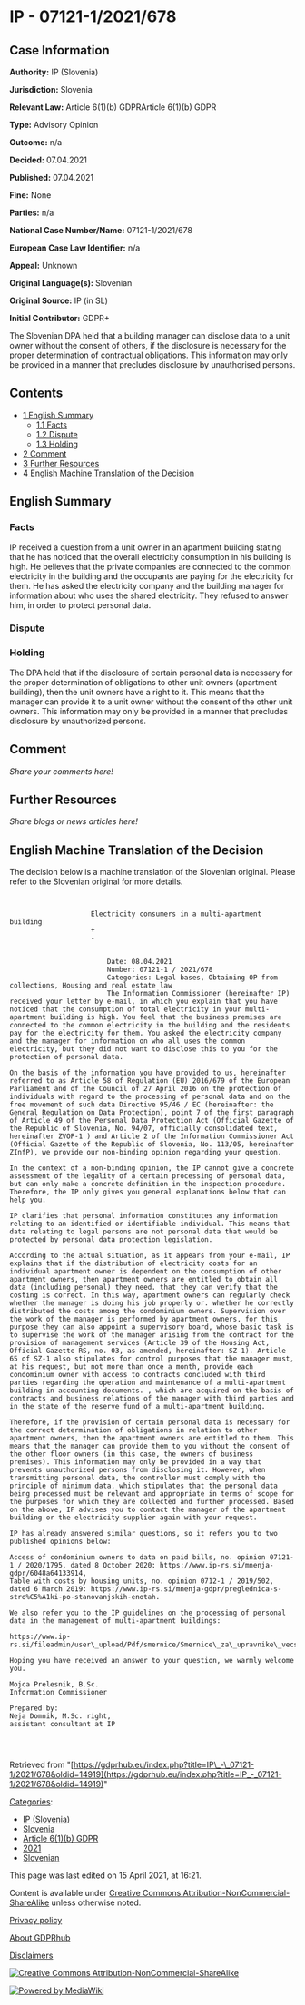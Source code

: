 # IP - 07121-1/2021/678

## Case Information

**Authority:** IP (Slovenia)

**Jurisdiction:** Slovenia

**Relevant Law:** Article 6(1)(b) GDPRArticle 6(1)(b) GDPR

**Type:** Advisory Opinion

**Outcome:** n/a

**Decided:** 07.04.2021

**Published:** 07.04.2021

**Fine:** None

**Parties:** n/a

**National Case Number/Name:** 07121-1/2021/678

**European Case Law Identifier:** n/a

**Appeal:** Unknown

**Original Language(s):** Slovenian

**Original Source:** IP (in SL)

**Initial Contributor:** GDPR+

The Slovenian DPA held that a building manager can disclose data to a unit owner without the consent of others, if the disclosure is necessary for the proper determination of contractual obligations. This information may only be provided in a manner that precludes disclosure by unauthorised persons.

## Contents

*   [1 English Summary](#English_Summary)
    *   [1.1 Facts](#Facts)
    *   [1.2 Dispute](#Dispute)
    *   [1.3 Holding](#Holding)
*   [2 Comment](#Comment)
*   [3 Further Resources](#Further_Resources)
*   [4 English Machine Translation of the Decision](#English_Machine_Translation_of_the_Decision)

## English Summary

### Facts

IP received a question from a unit owner in an apartment building stating that he has noticed that the overall electricity consumption in his building is high. He believes that the private companies are connected to the common electricity in the building and the occupants are paying for the electricity for them. He has asked the electricity company and the building manager for information about who uses the shared electricity. They refused to answer him, in order to protect personal data.

### Dispute

### Holding

The DPA held that if the disclosure of certain personal data is necessary for the proper determination of obligations to other unit owners (apartment building), then the unit owners have a right to it. This means that the manager can provide it to a unit owner without the consent of the other unit owners. This information may only be provided in a manner that precludes disclosure by unauthorized persons.

## Comment

_Share your comments here!_

## Further Resources

_Share blogs or news articles here!_

## English Machine Translation of the Decision

The decision below is a machine translation of the Slovenian original. Please refer to the Slovenian original for more details.

```

                    
                    Electricity consumers in a multi-apartment building
                    +
                    -
                    
                    
                        Date: 08.04.2021
                        Number: 07121-1 / 2021/678
                        Categories: Legal bases, Obtaining OP from collections, Housing and real estate law
                        The Information Commissioner (hereinafter IP) received your letter by e-mail, in which you explain that you have noticed that the consumption of total electricity in your multi-apartment building is high. You feel that the business premises are connected to the common electricity in the building and the residents pay for the electricity for them. You asked the electricity company and the manager for information on who all uses the common electricity, but they did not want to disclose this to you for the protection of personal data.

On the basis of the information you have provided to us, hereinafter referred to as Article 58 of Regulation (EU) 2016/679 of the European Parliament and of the Council of 27 April 2016 on the protection of individuals with regard to the processing of personal data and on the free movement of such data Directive 95/46 / EC (hereinafter: the General Regulation on Data Protection), point 7 of the first paragraph of Article 49 of the Personal Data Protection Act (Official Gazette of the Republic of Slovenia, No. 94/07, officially consolidated text, hereinafter ZVOP-1 ) and Article 2 of the Information Commissioner Act (Official Gazette of the Republic of Slovenia, No. 113/05, hereinafter ZInfP), we provide our non-binding opinion regarding your question.

In the context of a non-binding opinion, the IP cannot give a concrete assessment of the legality of a certain processing of personal data, but can only make a concrete definition in the inspection procedure. Therefore, the IP only gives you general explanations below that can help you.

IP clarifies that personal information constitutes any information relating to an identified or identifiable individual. This means that data relating to legal persons are not personal data that would be protected by personal data protection legislation.

According to the actual situation, as it appears from your e-mail, IP explains that if the distribution of electricity costs for an individual apartment owner is dependent on the consumption of other apartment owners, then apartment owners are entitled to obtain all data (including personal) they need. that they can verify that the costing is correct. In this way, apartment owners can regularly check whether the manager is doing his job properly or. whether he correctly distributed the costs among the condominium owners. Supervision over the work of the manager is performed by apartment owners, for this purpose they can also appoint a supervisory board, whose basic task is to supervise the work of the manager arising from the contract for the provision of management services (Article 39 of the Housing Act, Official Gazette RS, no. 03, as amended, hereinafter: SZ-1). Article 65 of SZ-1 also stipulates for control purposes that the manager must, at his request, but not more than once a month, provide each condominium owner with access to contracts concluded with third parties regarding the operation and maintenance of a multi-apartment building in accounting documents. , which are acquired on the basis of contracts and business relations of the manager with third parties and in the state of the reserve fund of a multi-apartment building.

Therefore, if the provision of certain personal data is necessary for the correct determination of obligations in relation to other apartment owners, then the apartment owners are entitled to them. This means that the manager can provide them to you without the consent of the other floor owners (in this case, the owners of business premises). This information may only be provided in a way that prevents unauthorized persons from disclosing it. However, when transmitting personal data, the controller must comply with the principle of minimum data, which stipulates that the personal data being processed must be relevant and appropriate in terms of scope for the purposes for which they are collected and further processed. Based on the above, IP advises you to contact the manager of the apartment building or the electricity supplier again with your request.

IP has already answered similar questions, so it refers you to two published opinions below:

Access of condominium owners to data on paid bills, no. opinion 07121-1 / 2020/1795, dated 8 October 2020: https://www.ip-rs.si/mnenja-gdpr/6048a64133914,
Table with costs by housing units, no. opinion 0712-1 / 2019/502, dated 6 March 2019: https://www.ip-rs.si/mnenja-gdpr/preglednica-s-stro%C5%A1ki-po-stanovanjskih-enotah.

We also refer you to the IP guidelines on the processing of personal data in the management of multi-apartment buildings:

https://www.ip-rs.si/fileadmin/user\_upload/Pdf/smernice/Smernice\_za\_upravnike\_vecstanovanjskih\_stavb.pdf.

Hoping you have received an answer to your question, we warmly welcome you.

Mojca Prelesnik, B.Sc.
Information Commissioner

Prepared by:
Neja Domnik, M.Sc. right,
assistant consultant at IP

                    
                

```

Retrieved from "[https://gdprhub.eu/index.php?title=IP\_-\_07121-1/2021/678&oldid=14919](https://gdprhub.eu/index.php?title=IP_-_07121-1/2021/678&oldid=14919)"

[Categories](/index.php?title=Special:Categories "Special:Categories"):

*   [IP (Slovenia)](/index.php?title=Category:IP_\(Slovenia\) "Category:IP (Slovenia)")
*   [Slovenia](/index.php?title=Category:Slovenia "Category:Slovenia")
*   [Article 6(1)(b) GDPR](/index.php?title=Category:Article_6\(1\)\(b\)_GDPR "Category:Article 6(1)(b) GDPR")
*   [2021](/index.php?title=Category:2021 "Category:2021")
*   [Slovenian](/index.php?title=Category:Slovenian "Category:Slovenian")

This page was last edited on 15 April 2021, at 16:21.

Content is available under [Creative Commons Attribution-NonCommercial-ShareAlike](https://creativecommons.org/licenses/by-nc-sa/4.0/) unless otherwise noted.

[Privacy policy](/index.php?title=GDPRhub:Privacy_policy)

[About GDPRhub](/index.php?title=GDPRhub:About)

[Disclaimers](/index.php?title=GDPRhub:General_disclaimer)

[![Creative Commons Attribution-NonCommercial-ShareAlike](/resources/assets/licenses/cc-by-nc-sa.png)](https://creativecommons.org/licenses/by-nc-sa/4.0/)

[![Powered by MediaWiki](/resources/assets/poweredby_mediawiki_88x31.png)](https://www.mediawiki.org/)